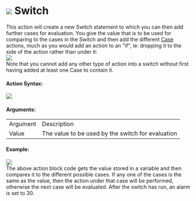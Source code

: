 #  ![](https://gms.magecorn.com/Manual/assets/Images/Scripting_Reference/Drag_And_Drop/Reference/Switch/i_Switches_Switch.png) Switch

This action will create a new Switch statement to which you can then add
further cases for evaluation. You give the value that is to be used for
comparing to the cases in the Switch and then add the different
[Case](Case) actions, much as you would add an action to an "if",
ie: dropping it to the side of the action rather than under it:  
![](https://gms.magecorn.com/Manual/assets/Images/Scripting_Reference/Drag_And_Drop/Reference/Switch/Switch_Drop.png)  
Note that you cannot add any other type of action into a switch without
first having added at least one Case to contain it.

#### Action Syntax:

  
![](https://gms.magecorn.com/Manual/assets/Images/Scripting_Reference/Drag_And_Drop/Reference/Switch/a_Switches_Switch.png)  

#### Arguments:

|          |                                                   |
|----------|---------------------------------------------------|
| Argument | Description                                       |
| Value    | The value to be used by the switch for evaluation |

#### Example:

  
![](https://gms.magecorn.com/Manual/assets/Images/Scripting_Reference/Drag_And_Drop/Reference/Switch/e_switches.png)  
The above action block code gets the value stored in a variable and then
compares it to the different possible cases. If any one of the cases is
the same as the value, then the action under that case will be
performed, otherwise the next case will be evaluated. After the switch
has run, an alarm is set to 30.
